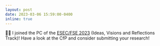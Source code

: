 ```yaml
---
layout: post
date: 2023-03-06 15:59:00-0400
inline: true
---
```


:man_technologist: I joined the PC of the [ESEC/FSE 2023](https://2023.esec-fse.org/track/fse-2023-ideas--visions-and-reflections) (Ideas, Visions and Reflections Track)! Have a look at the CfP and consider submitting your research!
